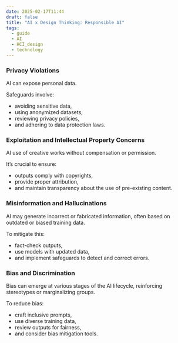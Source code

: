 ```yaml
---
date: 2025-02-17T11:44
draft: false
title: "AI x Design Thinking: Responsible AI"
tags:
  - guide
  - AI
  - HCI_design
  - technology
---
```

### Privacy Violations

AI can expose personal data.

Safeguards involve:
- avoiding sensitive data,
- using anonymized datasets,
- reviewing privacy policies,
- and adhering to data protection laws.

### Exploitation and Intellectual Property Concerns

AI use of creative works without compensation or permission.

It’s crucial to ensure:
- outputs comply with copyrights,
- provide proper attribution,
- and maintain transparency about the use of pre-existing content.

### Misinformation and Hallucinations

AI may generate incorrect or fabricated information, often based on outdated or biased training data.

To mitigate this:
- fact-check outputs,
- use models with updated data,
- and implement safeguards to detect and correct errors.

### Bias and Discrimination

Bias can emerge at various stages of the AI lifecycle, reinforcing stereotypes or marginalizing groups.

To reduce bias:
- craft inclusive prompts,
- use diverse training data,
- review outputs for fairness,
- and consider bias mitigation tools.